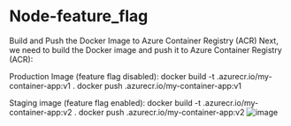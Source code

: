 # Node-feature_flag

Build and Push the Docker Image to Azure Container Registry (ACR)
Next, we need to build the Docker image and push it to Azure Container Registry (ACR):

Production Image (feature flag disabled):
docker build -t <your-acr-name>.azurecr.io/my-container-app:v1 .
docker push <your-acr-name>.azurecr.io/my-container-app:v1

Staging image (feature flag enabled):
docker build -t <your-acr-name>.azurecr.io/my-container-app:v2 .
docker push <your-acr-name>.azurecr.io/my-container-app:v2
![image](https://github.com/user-attachments/assets/62572776-3e83-4b42-8da6-0331267c215f)
